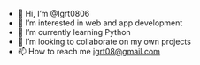 - 👋 Hi, I’m @Igrt0806
- 👀 I’m interested in web and app development 
- 🌱 I’m currently learning Python
- 💞️ I’m looking to collaborate on my own projects
- 📫 How to reach me igrt08@gmail.com

<!---
Igrt0806/Igrt0806 is a ✨ special ✨ repository because its `README.md` (this file) appears on your GitHub profile.
You can click the Preview link to take a look at your changes.
--->
